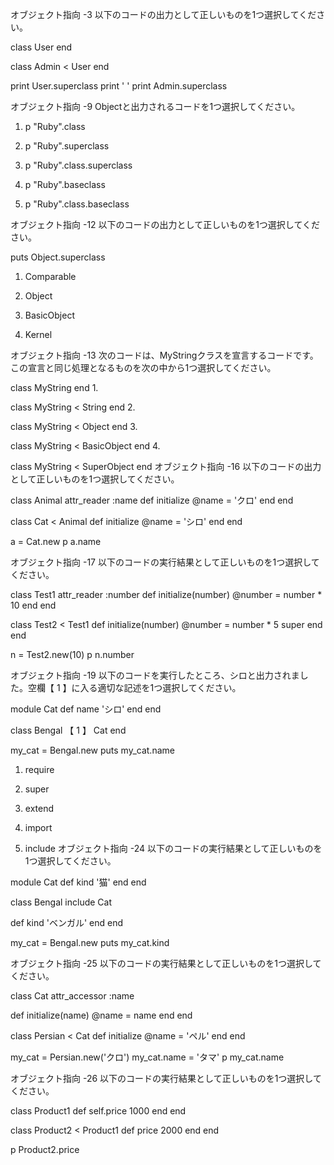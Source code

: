 
オブジェクト指向 -3
以下のコードの出力として正しいものを1つ選択してください。

class User
end

class Admin < User
end

print User.superclass
print ' '
print Admin.superclass

オブジェクト指向 -9
Objectと出力されるコードを1つ選択してください。

1.   p "Ruby".class

2.   p "Ruby".superclass

3.   p "Ruby".class.superclass

4.   p "Ruby".baseclass

5.   p "Ruby".class.baseclass

オブジェクト指向 -12
以下のコードの出力として正しいものを1つ選択してください。

puts Object.superclass
1.   Comparable

2.   Object

3.   BasicObject

4.   Kernel
   
オブジェクト指向 -13
次のコードは、MyStringクラスを宣言するコードです。この宣言と同じ処理となるものを次の中から1つ選択してください。

class MyString
end
1.  

class MyString < String
end
2.  

class MyString < Object
end
3.  

class MyString < BasicObject
end
4.  

class MyString < SuperObject
end
オブジェクト指向 -16
以下のコードの出力として正しいものを1つ選択してください。

class Animal
  attr_reader :name
  def initialize
    @name = 'クロ'
  end
end

class Cat < Animal
  def initialize
    @name = 'シロ'
  end
end

a = Cat.new
p a.name

オブジェクト指向 -17
以下のコードの実行結果として正しいものを1つ選択してください。

class Test1
  attr_reader :number
  def initialize(number)
    @number = number * 10
  end
end

class Test2 < Test1
  def initialize(number)
    @number = number * 5
    super
  end
end

n = Test2.new(10)
p n.number

オブジェクト指向 -19
以下のコードを実行したところ、シロと出力されました。空欄【 1 】に入る適切な記述を1つ選択してください。

module Cat
  def name
    'シロ'
  end
end

class Bengal
  【  1  】 Cat
end

my_cat = Bengal.new
puts my_cat.name
1.   require

2.   super

3.   extend

4.   import

5.   include
オブジェクト指向 -24
以下のコードの実行結果として正しいものを1つ選択してください。

module Cat
  def kind
    '猫'
  end
end

class Bengal
  include Cat

  def kind
    'ベンガル'
  end
end

my_cat = Bengal.new
puts my_cat.kind

オブジェクト指向 -25
以下のコードの実行結果として正しいものを1つ選択してください。

class Cat
  attr_accessor :name

  def initialize(name)
    @name = name
  end
end

class Persian < Cat
  def initialize
    @name = 'ペル'
  end
end

my_cat = Persian.new('クロ')
my_cat.name = 'タマ'
p my_cat.name

オブジェクト指向 -26
以下のコードの実行結果として正しいものを1つ選択してください。

class Product1
  def self.price
    1000
  end
end

class Product2 < Product1
  def price
    2000
  end
end

p Product2.price
